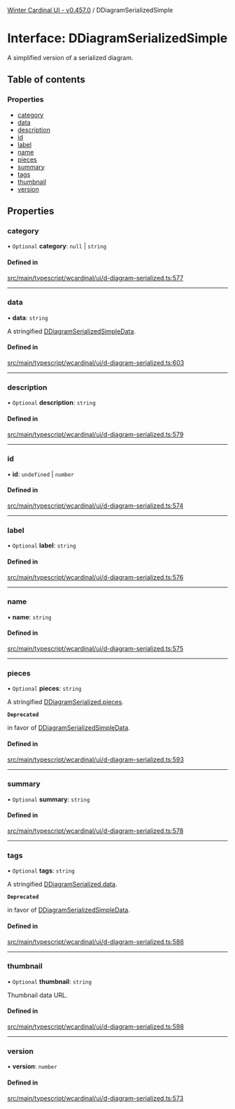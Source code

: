 [Winter Cardinal UI - v0.457.0](../index.md) / DDiagramSerializedSimple

# Interface: DDiagramSerializedSimple

A simplified version of a serialized diagram.

## Table of contents

### Properties

- [category](DDiagramSerializedSimple.md#category)
- [data](DDiagramSerializedSimple.md#data)
- [description](DDiagramSerializedSimple.md#description)
- [id](DDiagramSerializedSimple.md#id)
- [label](DDiagramSerializedSimple.md#label)
- [name](DDiagramSerializedSimple.md#name)
- [pieces](DDiagramSerializedSimple.md#pieces)
- [summary](DDiagramSerializedSimple.md#summary)
- [tags](DDiagramSerializedSimple.md#tags)
- [thumbnail](DDiagramSerializedSimple.md#thumbnail)
- [version](DDiagramSerializedSimple.md#version)

## Properties

### category

• `Optional` **category**: ``null`` \| `string`

#### Defined in

[src/main/typescript/wcardinal/ui/d-diagram-serialized.ts:577](https://github.com/winter-cardinal/winter-cardinal-ui/blob/v0.457.0/src/main/typescript/wcardinal/ui/d-diagram-serialized.ts#L577)

___

### data

• **data**: `string`

A stringified [DDiagramSerializedSimpleData](../index.md#ddiagramserializedsimpledata).

#### Defined in

[src/main/typescript/wcardinal/ui/d-diagram-serialized.ts:603](https://github.com/winter-cardinal/winter-cardinal-ui/blob/v0.457.0/src/main/typescript/wcardinal/ui/d-diagram-serialized.ts#L603)

___

### description

• `Optional` **description**: `string`

#### Defined in

[src/main/typescript/wcardinal/ui/d-diagram-serialized.ts:579](https://github.com/winter-cardinal/winter-cardinal-ui/blob/v0.457.0/src/main/typescript/wcardinal/ui/d-diagram-serialized.ts#L579)

___

### id

• **id**: `undefined` \| `number`

#### Defined in

[src/main/typescript/wcardinal/ui/d-diagram-serialized.ts:574](https://github.com/winter-cardinal/winter-cardinal-ui/blob/v0.457.0/src/main/typescript/wcardinal/ui/d-diagram-serialized.ts#L574)

___

### label

• `Optional` **label**: `string`

#### Defined in

[src/main/typescript/wcardinal/ui/d-diagram-serialized.ts:576](https://github.com/winter-cardinal/winter-cardinal-ui/blob/v0.457.0/src/main/typescript/wcardinal/ui/d-diagram-serialized.ts#L576)

___

### name

• **name**: `string`

#### Defined in

[src/main/typescript/wcardinal/ui/d-diagram-serialized.ts:575](https://github.com/winter-cardinal/winter-cardinal-ui/blob/v0.457.0/src/main/typescript/wcardinal/ui/d-diagram-serialized.ts#L575)

___

### pieces

• `Optional` **pieces**: `string`

A stringified [DDiagramSerialized.pieces](DDiagramSerialized.md#pieces).

**`Deprecated`**

in favor of [DDiagramSerializedSimpleData](../index.md#ddiagramserializedsimpledata).

#### Defined in

[src/main/typescript/wcardinal/ui/d-diagram-serialized.ts:593](https://github.com/winter-cardinal/winter-cardinal-ui/blob/v0.457.0/src/main/typescript/wcardinal/ui/d-diagram-serialized.ts#L593)

___

### summary

• `Optional` **summary**: `string`

#### Defined in

[src/main/typescript/wcardinal/ui/d-diagram-serialized.ts:578](https://github.com/winter-cardinal/winter-cardinal-ui/blob/v0.457.0/src/main/typescript/wcardinal/ui/d-diagram-serialized.ts#L578)

___

### tags

• `Optional` **tags**: `string`

A stringified [DDiagramSerialized.data](DDiagramSerialized.md#data).

**`Deprecated`**

in favor of [DDiagramSerializedSimpleData](../index.md#ddiagramserializedsimpledata).

#### Defined in

[src/main/typescript/wcardinal/ui/d-diagram-serialized.ts:586](https://github.com/winter-cardinal/winter-cardinal-ui/blob/v0.457.0/src/main/typescript/wcardinal/ui/d-diagram-serialized.ts#L586)

___

### thumbnail

• `Optional` **thumbnail**: `string`

Thumbnail data URL.

#### Defined in

[src/main/typescript/wcardinal/ui/d-diagram-serialized.ts:598](https://github.com/winter-cardinal/winter-cardinal-ui/blob/v0.457.0/src/main/typescript/wcardinal/ui/d-diagram-serialized.ts#L598)

___

### version

• **version**: `number`

#### Defined in

[src/main/typescript/wcardinal/ui/d-diagram-serialized.ts:573](https://github.com/winter-cardinal/winter-cardinal-ui/blob/v0.457.0/src/main/typescript/wcardinal/ui/d-diagram-serialized.ts#L573)
